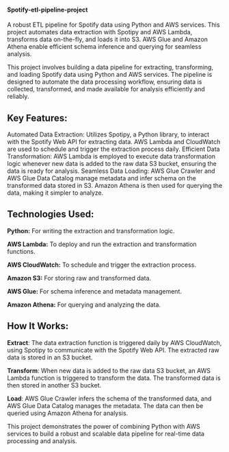 #### Spotify-etl-pipeline-project

A robust ETL pipeline for Spotify data using Python and AWS services. This project automates data extraction with Spotipy and AWS Lambda, transforms data on-the-fly, and loads it into S3. AWS Glue and Amazon Athena enable efficient schema inference and querying for seamless analysis.

This project involves building a data pipeline for extracting, transforming, and loading Spotify data using Python and AWS services. The pipeline is designed to automate the data processing workflow, ensuring data is collected, transformed, and made available for analysis efficiently and reliably.

## Key Features:

Automated Data Extraction: Utilizes Spotipy, a Python library, to interact with the Spotify Web API for extracting data. AWS Lambda and CloudWatch are used to schedule and trigger the extraction process daily.
Efficient Data Transformation: AWS Lambda is employed to execute data transformation logic whenever new data is added to the raw data S3 bucket, ensuring the data is ready for analysis.
Seamless Data Loading: AWS Glue Crawler and AWS Glue Data Catalog manage metadata and infer schema on the transformed data stored in S3. Amazon Athena is then used for querying the data, making it simpler to analyze.

## Technologies Used:

**Python:** For writing the extraction and transformation logic.

**AWS Lambda:** To deploy and run the extraction and transformation functions.

**AWS CloudWatch:** To schedule and trigger the extraction process.

**Amazon S3:** For storing raw and transformed data.

**AWS Glue:** For schema inference and metadata management.

**Amazon Athena:** For querying and analyzing the data.

## How It Works:

**Extract**: The data extraction function is triggered daily by AWS CloudWatch, using Spotipy to communicate with the Spotify Web API. The extracted raw data is stored in an S3 bucket.

**Transform**: When new data is added to the raw data S3 bucket, an AWS Lambda function is triggered to transform the data. The transformed data is then stored in another S3 bucket.

**Load**: AWS Glue Crawler infers the schema of the transformed data, and AWS Glue Data Catalog manages the metadata. The data can then be queried using Amazon Athena for analysis.

This project demonstrates the power of combining Python with AWS services to build a robust and scalable data pipeline for real-time data processing and analysis.
